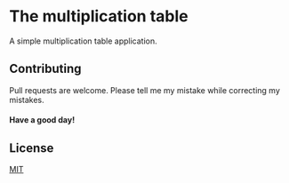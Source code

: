 # The multiplication table

A simple multiplication table application.

## Contributing
Pull requests are welcome. Please tell me my mistake while correcting my mistakes.

#### Have a good day!
## License
[MIT](https://choosealicense.com/licenses/mit/)
